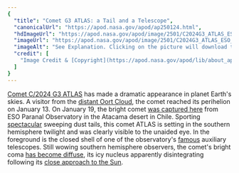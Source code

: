 ```yaml
---
{
  "title": "Comet G3 ATLAS: a Tail and a Telescope",
  "canonicalUrl": "https://apod.nasa.gov/apod/ap250124.html",
  "hdImageUrl": "https://apod.nasa.gov/apod/image/2501/C2024G3_ATLAS_ESO_Beletsky.jpg",
  "imageUrl": "https://apod.nasa.gov/apod/image/2501/C2024G3_ATLAS_ESO_Beletsky.jpg",
  "imageAlt": "See Explanation. Clicking on the picture will download the highest resolution version available.",
  "credit": [
    "Image Credit & [Copyright](https://apod.nasa.gov/apod/lib/about_apod.html#srapply): [Yuri Beletsky](https://www.instagram.com/yuribeletsky/) ([Carnegie](http://carnegiescience.edu/) [Las Campanas Observatory](http://www.lco.cl/), [TWAN](https://twanight.org/about/))"
  ]
}
---
```


[Comet C/2024 G3 ATLAS](https://en.wikipedia.org/wiki/C/2024_G3_\(ATLAS\)) has made a dramatic appearance in planet Earth's skies. A visitor from the [distant Oort Cloud](https://science.nasa.gov/solar-system/oort-cloud/), the comet reached its perihelion on January 13. On January 19, the bright comet [was captured here](https://www.instagram.com/yuribeletsky/p/DFF3LKtpIz4/) from ESO Paranal Observatory in the Atacama desert in Chile. Sporting [spectacular](https://apod.nasa.gov/apod/ap241006.html) sweeping dust tails, this comet ATLAS is setting in the southern hemisphere twilight and was clearly visible to the unaided eye. In the foreground is the closed shell of one of the observatory's [famous](https://apod.nasa.gov/apod/ap240504.html) auxiliary telescopes. Still wowing southern hemisphere observers, the comet's bright coma [has become diffuse](https://skyandtelescope.org/uncategorized/comet-atlas-caught-in-the-act-of-disintegration/), its icy nucleus apparently disintegrating following its [close approach to the Sun](https://earthsky.org/tonight/brightest-comet-of-2025-atlas-g3-southern-hemisphere/).
